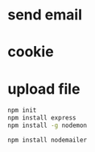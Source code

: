 # send email

# cookie

# upload file


```sh
npm init
npm install express
npm install -g nodemon

npm install nodemailer
```
